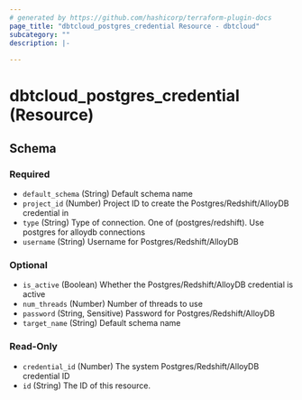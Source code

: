 ```yaml
---
# generated by https://github.com/hashicorp/terraform-plugin-docs
page_title: "dbtcloud_postgres_credential Resource - dbtcloud"
subcategory: ""
description: |-
  
---
```


# dbtcloud_postgres_credential (Resource)





<!-- schema generated by tfplugindocs -->
## Schema

### Required

- `default_schema` (String) Default schema name
- `project_id` (Number) Project ID to create the Postgres/Redshift/AlloyDB credential in
- `type` (String) Type of connection. One of (postgres/redshift). Use postgres for alloydb connections
- `username` (String) Username for Postgres/Redshift/AlloyDB

### Optional

- `is_active` (Boolean) Whether the Postgres/Redshift/AlloyDB credential is active
- `num_threads` (Number) Number of threads to use
- `password` (String, Sensitive) Password for Postgres/Redshift/AlloyDB
- `target_name` (String) Default schema name

### Read-Only

- `credential_id` (Number) The system Postgres/Redshift/AlloyDB credential ID
- `id` (String) The ID of this resource.


